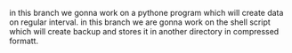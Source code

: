 in this branch we gonna work on a pythone program which will create data on regular interval.
in this branch we are gonna work on the shell script which will create backup and stores it in another directory in compressed formatt.